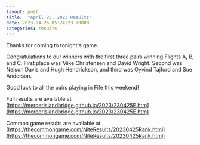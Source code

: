 ```yaml
---
layout: post
title:  "April 25, 2023 Results"
date: 2023-04-26 05:24:23 +0000
categories: results
---
```

Thanks for coming to tonight's game.

Congratulations to our winners with the first three pairs winning Flights A, B, and C. First place was Mike Christensen and David Wright. Second was Nelson Davis and Hugh Hendrickson, and third was Oyvind Tajford and Sue Anderson.

Good luck to all the pairs playing in Fife this weekend!

Full results are available at [https://mercerislandbridge.github.io/2023/230425E.htm](https://mercerislandbridge.github.io/2023/230425E.htm)

Common game results are available at [https://thecommongame.com/NiteResults/20230425Rank.html](https://thecommongame.com/NiteResults/20230425Rank.html)

